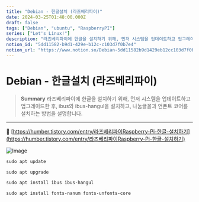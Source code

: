 ```yaml
---
title: "Debian - 한글설치 (라즈베리파이)"
date: 2024-03-25T01:48:00.000Z
draft: false
tags: ["Debian", "ubuntu", "RaspberryPI"]
series: ["Let's Linux!"]
description: "라즈베리파이에 한글을 설치하기 위해, 먼저 시스템을 업데이트하고 업그레이드한 후, ibus와 ibus-hangul을 설치하고, 나눔글꼴과 언폰트 코어를 설치하는 방법을 설명합니다."
notion_id: "5dd11582-b9d1-429e-b12c-c103d7f0b7e4"
notion_url: "https://www.notion.so/Debian-5dd11582b9d1429eb12cc103d7f0b7e4"
---
```


# Debian - 한글설치 (라즈베리파이)

> **Summary**
> 라즈베리파이에 한글을 설치하기 위해, 먼저 시스템을 업데이트하고 업그레이드한 후, ibus와 ibus-hangul을 설치하고, 나눔글꼴과 언폰트 코어를 설치하는 방법을 설명합니다.

---

🔗 [https://humber.tistory.com/entry/라즈베리파이Raspberry-Pi-한글-설치하기](https://humber.tistory.com/entry/라즈베리파이Raspberry-Pi-한글-설치하기)

![Image](https://prod-files-secure.s3.us-west-2.amazonaws.com/09ccd4d5-876c-4bba-bbdf-cc77a0a11257/9337fb31-f000-470f-8a58-5b3a1e25beb7/Untitled.png?X-Amz-Algorithm=AWS4-HMAC-SHA256&X-Amz-Content-Sha256=UNSIGNED-PAYLOAD&X-Amz-Credential=ASIAZI2LB4663B3Z2L6H%2F20250724%2Fus-west-2%2Fs3%2Faws4_request&X-Amz-Date=20250724T083620Z&X-Amz-Expires=3600&X-Amz-Security-Token=IQoJb3JpZ2luX2VjEAAaCXVzLXdlc3QtMiJHMEUCIF1KMdVde4mCKUFqER4QGUJckeARDvkln0B5B12jt8UrAiEAxyFWA2ltAv2%2FEAA6WsAmQRWOnCTKa5LiUv13IXWwiTcq%2FwMIKRAAGgw2Mzc0MjMxODM4MDUiDDcUE%2Bzyho2uyJTIUircAwkMvQ%2FLm6XQPoMBZiWIYJAEyL0y98JX4HEop%2Fh5KKaeZwwJtrD0y8woWlSC1bpCkZOh%2BcQDOkuKt0GXIK0tTWfewIDP7r8ZGrDwHZUUWkJGC5HqyCOBkHidUtyEkViSL03vA5G6NMb3iIoBs4qCdvAP9xJsdiBeDKFLX%2BJiZoYWvCD6fLheRset0KIZ%2FXyc%2FBOqncJJqN1XuRPIdI6Mf80jLNB5181yPzcNJ8sRjDAVMUW25SS4W%2B7lxE8vpwiVxcBLffyIEwrmjZjFcWdpuT9hegGIRJlOIRGdY5dWG51ebfwP3HOLlwZbZYfKNlfTWMzwwJO8MyXO%2F07aSHNnnI8yH39IOoH%2BQ7Cqm2k9LzvIaqOCBLeQruu9ExuoA5r19rL2nu%2BZAtnalSI725ZwdeNoyzrvv2MnSix46d1esFAsy6lj5204P9qAUd4A81Q8olNLaqP1nA6ZgKFYJnzFlCflfMv8guYW%2FmQZaFyqkJA0nEZ2aTlde7zdcJnev1mmZxmx2E9%2BfGmfrkCtsA4Er3UJvTRjNNBzNQSuAgk5Iww8R%2FKt5LfNLF%2BfM3XsvmGYQy3vupnDxds%2FRyL6uPGITNiXI9zsFX0uBZLqRJbYYxwrC3wkLjQjpbR%2BYvmpMJjQh8QGOqUB%2Fow0RK%2F5N%2FLFxmURDWpb5qYuUFsGZqFrmTlnnsgjT2Dl17bYOBrQ23cEXTs%2FZgpDzYWhKOV5Hf9o0EP0a6e%2FcXcivtFrWijakR0wImhnsgRdyL0l59LseI%2ByajP4Gs7CZsX%2FR4of%2FWe9WMu2CWxbQ3VGSHSwiOx4%2FfQEGOcbF8JogRY%2BtYuj9K6d8Kg2c22zZtD8uJEo0BL7%2F0gEuH%2BDQl3LcoPu&X-Amz-Signature=5a35ffac963a7bc380cd96470738533e188ad44e3eac6d36af1a653000d85afe&X-Amz-SignedHeaders=host&x-amz-checksum-mode=ENABLED&x-id=GetObject)

```latex
sudo apt update

sudo apt upgrade

sudo apt install ibus ibus-hangul
```

```latex
sudo apt install fonts-nanum fonts-unfonts-core
```

